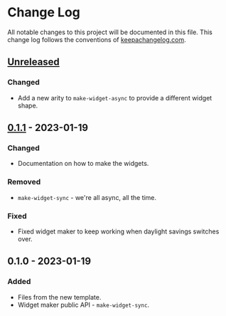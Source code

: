 # Change Log
All notable changes to this project will be documented in this file. This change log follows the conventions of [keepachangelog.com](http://keepachangelog.com/).

## [Unreleased]
### Changed
- Add a new arity to `make-widget-async` to provide a different widget shape.

## [0.1.1] - 2023-01-19
### Changed
- Documentation on how to make the widgets.

### Removed
- `make-widget-sync` - we're all async, all the time.

### Fixed
- Fixed widget maker to keep working when daylight savings switches over.

## 0.1.0 - 2023-01-19
### Added
- Files from the new template.
- Widget maker public API - `make-widget-sync`.

[Unreleased]: https://sourcehost.site/your-name/mondrian-generator/compare/0.1.1...HEAD
[0.1.1]: https://sourcehost.site/your-name/mondrian-generator/compare/0.1.0...0.1.1
